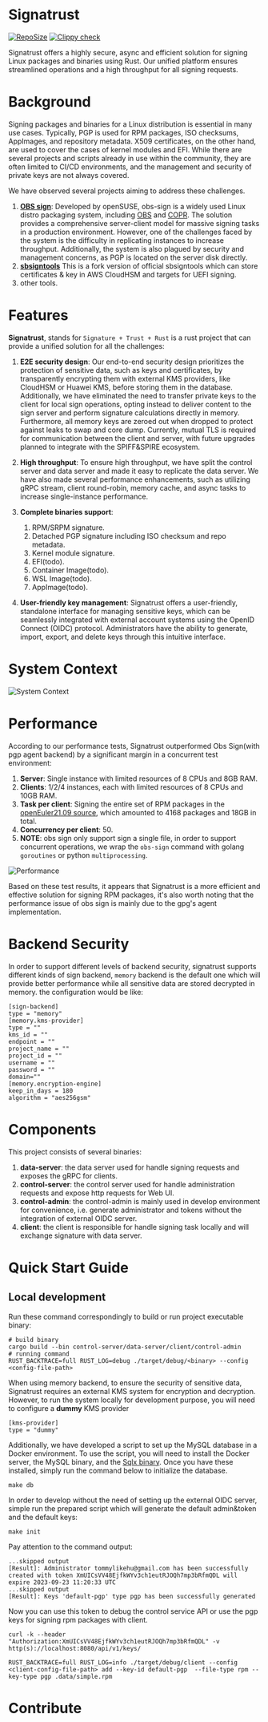 # Signatrust
[![RepoSize](https://img.shields.io/github/repo-size/TommyLike/signatrust)](https://gitee.com/openeuler/signatrust)
[![Clippy check](https://github.com/TommyLike/signatrust/actions/workflows/build.yml/badge.svg)](https://github.com/TommyLike/signatrust/actions/workflows/build.yml)

Signatrust offers a highly secure, async and efficient solution for signing Linux packages and binaries using Rust. Our unified
platform ensures streamlined operations and a high throughput for all signing requests.

# Background

Signing packages and binaries for a Linux distribution is essential in many use cases. Typically, PGP is used for RPM
packages, ISO checksums, AppImages, and repository metadata. X509 certificates, on the other hand, are used to cover the
cases of kernel modules and EFI. While there are several projects and scripts already in use within the community, 
they are often limited to CI/CD environments, and the management and security of private keys are not always covered.

We have observed several projects aiming to address these challenges.
1. [**OBS sign**](https://github.com/openSUSE/obs-sign): Developed by openSUSE, obs-sign is a widely used Linux distro
   packaging system, including [OBS](https://build.opensuse.org/) and [COPR](https://copr.fedorainfracloud.org/). The
   solution provides a comprehensive server-client model for massive signing tasks in a production environment. 
   However, one of the challenges faced by the system is the difficulty in replicating instances to increase throughput.
   Additionally, the system is also plagued by security and management concerns, as PGP is located on the server disk directly.
2. [**sbsigntools**](https://github.com/phrack/sbsigntools) This is a fork version of official sbsigntools which can store
    certificates & key in AWS CloudHSM and targets for UEFI signing.
3. other tools.

# Features

**Signatrust**, stands for `Signature + Trust + Rust` is a rust project that can provide a unified solution for all the challenges:
 
1. **E2E security design**: Our end-to-end security design prioritizes the protection of sensitive data, such as keys and
   certificates, by transparently encrypting them with external KMS providers, like CloudHSM or Huawei KMS, before storing them in the
   database. Additionally, we have eliminated the need to transfer private keys to the client for local sign operations,
   opting instead to deliver content to the sign server and perform signature calculations directly in memory. Furthermore,
   all memory keys are zeroed out when dropped to protect against leaks to swap and core dump. Currently, mutual TLS is required
   for communication between the client and server, with future upgrades planned to integrate with the SPIFF&SPIRE ecosystem.

2. **High throughput**: To ensure high throughput, we have split the control server and data server and made it easy to
   replicate the data server. We have also made several performance enhancements, such as utilizing gRPC stream, client
   round-robin, memory cache, and async tasks to increase single-instance performance.

3. **Complete binaries support**:
   1. RPM/SRPM signature.
   2. Detached PGP signature including ISO checksum and repo metadata.
   3. Kernel module signature.
   4. EFI(todo).
   5. Container Image(todo).
   6. WSL Image(todo).
   7. AppImage(todo).

4. **User-friendly key management**: Signatrust offers a user-friendly, standalone interface for managing sensitive keys,
   which can be seamlessly integrated with external account systems using the OpenID Connect (OIDC) protocol. Administrators
   have the ability to generate, import, export, and delete keys through this intuitive interface.

# System Context
![System Context](./docs/images/System%20Context.png)
# Performance
According to our performance tests, Signatrust outperformed Obs Sign(with pgp agent backend) by a significant margin in a concurrent test environment:

1. **Server**: Single instance with limited resources of 8 CPUs and 8GB RAM.
2. **Clients**: 1/2/4 instances, each with limited resources of 8 CPUs and 10GB RAM.
3. **Task per client**: Signing the entire set of RPM packages in the [openEuler21.09 source](https://archives.openeuler.openatom.cn/openEuler-21.09/source/Packages/), which amounted to 4168 packages and 18GB in total.
4. **Concurrency per client**: 50.
5. **NOTE**: obs sign only support sign a single file, in order to support concurrent operations, we wrap the `obs-sign` command with golang `goroutines` or python `multiprocessing`.

![Performance](./docs/images/sign%20performance.png)

Based on these test results, it appears that Signatrust is a more efficient and effective solution for signing RPM packages, it's also worth noting that the performance issue of obs sign is mainly due to the gpg's agent implementation.

# Backend Security
In order to support different levels of backend security, signatrust supports different kinds of sign backend, `memory` backend is the default one which will provide better performance
while all sensitive data are stored decrypted in memory. the configuration would be like:
```shell
[sign-backend]
type = "memory"
[memory.kms-provider]
type = ""
kms_id = ""
endpoint = ""
project_name = ""
project_id = ""
username = ""
password = ""
domain=""
[memory.encryption-engine]
keep_in_days = 180
algorithm = "aes256gsm"
```

# Components
This project consists of several binaries:
1. **data-server**: the data server used for handle signing requests and exposes the gRPC for clients.
2. **control-server**: the control server used for handle administration requests and expose http requests for Web UI.
3. **control-admin**: the control-admin is mainly used in develop environment for convenience, i.e. generate administrator and tokens without the integration of external OIDC server.
4. **client**: the client is responsible for handle signing task locally and will exchange signature with data server.



# Quick Start Guide
## Local development
Run these command correspondingly to build or run project executable binary:
```shell
# build binary
cargo build --bin control-server/data-server/client/control-admin
# running command
RUST_BACKTRACE=full RUST_LOG=debug ./target/debug/<binary> --config <config-file-path>
```
When using memory backend, to ensure the security of sensitive data, Signatrust requires an external KMS system for encryption and decryption. However,
to run the system locally for development purpose, you will need to configure a **dummy** KMS provider
```shell
[kms-provider]
type = "dummy"
```
Additionally, we have developed a script to set up the MySQL database in a Docker environment. To use the script, you will
need to install the Docker server, the MySQL binary, and the [Sqlx binary](https://github.com/launchbadge/sqlx/blob/main/sqlx-cli/README.md#enable-building-in-offline-mode-with-query).
Once you have these installed, simply run the command below to initialize the database.
```shell
make db
```
In order to develop without the need of setting up the external OIDC server, simple run the prepared script which will generate the default admin&token and the default keys:
```shell
make init
```
Pay attention to the command output:
```shell
...skipped output
[Result]: Administrator tommylikehu@gmail.com has been successfully created with token XmUICsVV48EjfkWYv3ch1eutRJOQh7mp3bRfmQDL will expire 2023-09-23 11:20:33 UTC
...skipped output
[Result]: Keys 'default-pgp' type pgp has been successfully generated
```
Now you can use this token to debug the control service API or use the pgp keys for signing rpm packages with client.
```shell
curl -k --header "Authorization:XmUICsVV48EjfkWYv3ch1eutRJOQh7mp3bRfmQDL" -v http(s)://localhost:8080/api/v1/keys/
```
```shell
RUST_BACKTRACE=full RUST_LOG=info ./target/debug/client --config <client-config-file-path> add --key-id default-pgp  --file-type rpm --key-type pgp .data/simple.rpm
```

# Contribute
